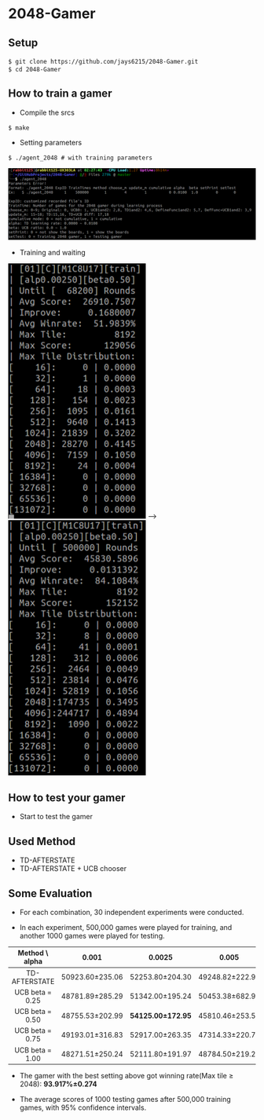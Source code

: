 # 2048-Gamer

## Setup
```
$ git clone https://github.com/jays6215/2048-Gamer.git
$ cd 2048-Gamer
```
## How to train a gamer
* Compile the srcs
```
$ make
```
* Setting parameters
```
$ ./agent_2048 # with training parameters
```
![](./screenshot/parameter_explaination.png)

* Training and waiting

![](./screenshot/2048_training_start.png)  -->  ![](./screenshot/2048_training_done.png)

## How to test your gamer
* Start to test the gamer

## Used Method
* TD-AFTERSTATE
* TD-AFTERSTATE + UCB chooser

## Some Evaluation

 - For each combination, 30 independent experiments were conducted.

 - In each experiment, 500,000 games were played for training, and another 1000 games were played for testing.

| Method \ alpha  | 0.001 | 0.0025 | 0.005 | 0.0075 | 0.0100 | 
| :-------------: |:---------------:|:---------------:|:---------------:|:---------------:|:---------------:|
| TD-AFTERSTATE   | 50923.60±235.06 | 52253.80±204.30 | 49248.82±222.90 | 44234.60±172.68 | 42560.08±191.11 |
| UCB beta = 0.25 | 48781.89±285.29 | 51342.00±195.24 | 50453.38±682.96 | 47851.24±221.09 | 42738.41±191.45 |
| UCB beta = 0.50 | 48755.53±202.99 | **54125.00±172.95** | 45810.46±253.50 | 46008.62±251.14 | 38524.31±175.99 | 
| UCB beta = 0.75 | 49193.01±316.83 | 52917.00±263.35 | 47314.33±220.79 | 46252.70±248.69 | 43171.76±226.60 |
| UCB beta = 1.00 | 48271.51±250.24 | 52111.80±191.97 | 48784.50±219.27 | 44406.12±201.64 | 43913.85±181.46 |

 - The gamer with the best setting above got winning rate(Max tile ≥ 2048): **93.917%±0.274** 

 - The average scores of 1000 testing games after 500,000 training games, with 95% confidence intervals.
